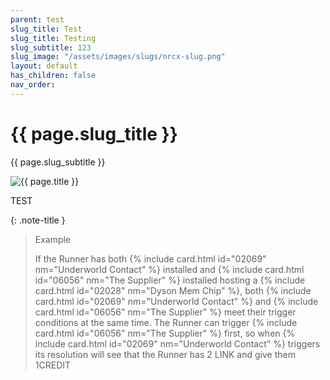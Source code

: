 ```yaml
---
parent: test
slug_title: Test
slug_title: Testing
slug_subtitle: 123
slug_image: "/assets/images/slugs/nrcx-slug.png"
layout: default
has_children: false
nav_order:
---
```

<div class="slug unified-background">
    <div class="slug-left">
        <h1 class="page-slug_title">{{ page.slug_title }}</h1>
        <p class="page-slug_subtitle">{{ page.slug_subtitle }}</p>
    </div>
    <div class="slug-right">
        <img src="{{ page.slug_image | relative_url }}" alt="{{ page.title }}" />
    </div>
</div>

<span class="text-grey-dk-000 fs-9 fw-700">TEST</span>

{: .note-title }
> Example
>
> If the Runner has both {% include card.html id="02069" nm="Underworld Contact" %} installed and {% include card.html id="06056" nm="The Supplier" %} installed hosting a {% include card.html id="02028" nm="Dyson Mem Chip" %}, both {% include card.html id="02069" nm="Underworld Contact" %} and {% include card.html id="06056" nm="The Supplier" %} meet their trigger conditions at the same time. The Runner can trigger {% include card.html id="06056" nm="The Supplier" %} first, so when {% include card.html id="02069" nm="Underworld Contact" %} triggers its resolution will see that the Runner has <span class="grey-font-bl">2</span> <span class="nric-grey link"></span><span class="grey-font-bl">LINK</span> and give them <span class="grey-font-bl">1</span><span class="nric-grey credit"></span><span class="grey-font-b">CREDIT</span>


